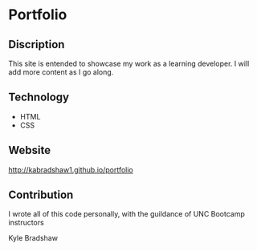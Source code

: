 # Portfolio

## Discription

This site is entended to showcase my work as a learning developer.  I will add more content as I go along.

## Technology 

* HTML 
* CSS

## Website

http://kabradshaw1.github.io/portfolio

## Contribution

I wrote all of this code personally, with the guildance of UNC Bootcamp instructors

Kyle Bradshaw